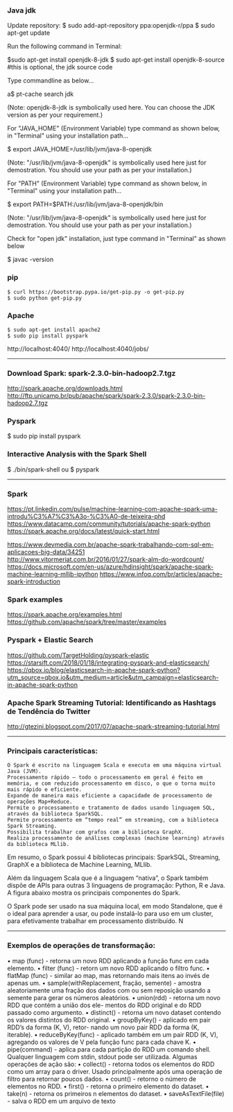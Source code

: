 ### Java jdk
Update repository:
$ sudo add-apt-repository ppa:openjdk-r/ppa
$ sudo apt-get update

Run the following command in Terminal:

$sudo apt-get install openjdk-8-jdk
$ sudo apt-get install openjdk-8-source #this is optional, the jdk source code

Type commandline as below...

a$ pt-cache search jdk

(Note: openjdk-8-jdk is symbolically used here. You can choose the JDK version as per your requirement.)

For "JAVA_HOME" (Environment Variable) type command as shown below, in "Terminal" using your installation path...

$ export JAVA_HOME=/usr/lib/jvm/java-8-openjdk

(Note: "/usr/lib/jvm/java-8-openjdk" is symbolically used here just for demostration. You should use your path as per your installation.)

For "PATH" (Environment Variable) type command as shown below, in "Terminal" using your installation path...

$ export PATH=$PATH:/usr/lib/jvm/java-8-openjdk/bin

(Note: "/usr/lib/jvm/java-8-openjdk" is symbolically used here just for demostration. You should use your path as per your installation.)

Check for "open jdk" installation, just type command in "Terminal" as shown below

$ javac -version




### pip
	$ curl https://bootstrap.pypa.io/get-pip.py -o get-pip.py
	$ sudo python get-pip.py

### Apache
	$ sudo apt-get install apache2
	$ sudo pip install pyspark

http://localhost:4040/
http://localhost:4040/jobs/


-----------------------------------------------------------------------------------------------

### Download Spark: spark-2.3.0-bin-hadoop2.7.tgz
http://spark.apache.org/downloads.html
	http://ftp.unicamp.br/pub/apache/spark/spark-2.3.0/spark-2.3.0-bin-hadoop2.7.tgz 

### Pyspark
$ sudo pip install pyspark

### Interactive Analysis with the Spark Shell
$ ./bin/spark-shell
ou
$ pyspark

-----------------------------------------------------------------------------------------------

### Spark
https://pt.linkedin.com/pulse/machine-learning-com-apache-spark-uma-introdu%C3%A7%C3%A3o-%C3%A0-de-teixeira-phd
https://www.datacamp.com/community/tutorials/apache-spark-python
https://spark.apache.org/docs/latest/quick-start.html

https://www.devmedia.com.br/apache-spark-trabalhando-com-sql-em-aplicacoes-big-data/34251
http://www.vitormeriat.com.br/2016/01/27/spark-alm-do-wordcount/
https://docs.microsoft.com/en-us/azure/hdinsight/spark/apache-spark-machine-learning-mllib-ipython
https://www.infoq.com/br/articles/apache-spark-introduction

### Spark examples
https://spark.apache.org/examples.html
https://github.com/apache/spark/tree/master/examples

### Pyspark + Elastic Search
https://github.com/TargetHolding/pyspark-elastic
https://starsift.com/2018/01/18/integrating-pyspark-and-elasticsearch/
https://qbox.io/blog/elasticsearch-in-apache-spark-python?utm_source=qbox.io&utm_medium=article&utm_campaign=elasticsearch-in-apache-spark-python

### Apache Spark Streaming Tutorial: Identificando as Hashtags de Tendência do Twitter 
http://gtezini.blogspot.com/2017/07/apache-spark-streaming-tutorial.html

-----------------------------------------------------------------------------------------------

### Principais características:
    O Spark é escrito na linguagem Scala e executa em uma máquina virtual Java (JVM).
    Processamento rápido – todo o processamento em geral é feito em memória, e com reduzido processamento em disco, o que o torna muito mais rápido e eficiente.
    Expande de maneira mais eficiente a capacidade de processamento de operações Map+Reduce.
    Permite o processamento e tratamento de dados usando linguagem SQL, através da biblioteca SparkSQL.
    Permite processamento em “tempo real” em streaming, com a biblioteca Spark Streaming.
    Possibilita trabalhar com grafos com a biblioteca GraphX.
    Realiza processamento de análises complexas (machine learning) através da biblioteca MLlib.

Em resumo, o Spark possui 4 bibliotecas principais: SparkSQL, Streaming, GraphX e a biblioteca de Machine Learning, MLlib.

Além da linguagem Scala que é a linguagem “nativa”, o Spark também dispõe de APIs para outras 3 linguagens de programação: Python, R e Java. A figura abaixo mostra os principais componentes do Spark.

O Spark pode ser usado na sua máquina local, em modo Standalone, que é o ideal para aprender a usar, ou pode instalá-lo para uso em um cluster, para efetivamente trabalhar em processamento distribuído. N

-----------------------------------------------------------------------------------------------

### Exemplos de operações de transformação:
• map (func) - retorna um novo RDD aplicando a função func em
cada elemento.
• filter (func) - retorn um novo RDD aplicando o filtro func.
• flatMap (func) - similar ao map, mas retornando mais itens ao invés
de apenas um.
• sample(withReplacement, fração, semente) - amostra aleatoriamente
uma fração dos dados com ou sem reposição usando a semente para
gerar os números aleatórios.
• union(rdd) - retorna um novo RDD que contém a união dos ele-
mentos do RDD original e do RDD passado como argumento.
• distinct() - retorna um novo dataset contendo os valores distintos
do RDD original.
• groupByKey() - aplicado em pair RDD’s da forma (K, V), retor-
nando um novo pair RDD da forma (K, iterable<V>).
• reduceByKey(func) - aplicado também em um pair RDD (K, V),
agregando os valores de V pela função func para cada chave K.
• pipe(command) - aplica para cada partição do RDD um comando
shell. Qualquer linguagem com stdin, stdout pode ser utilizada.
Algumas operações de ação são:
• collect() - retorna todos os elementos do RDD como um array para
o driver. Usado principalmente após uma operação de filtro para
retornar poucos dados.
• count() - retorno o número de elementos no RDD.
• first() - retorna o primeiro elemento do dataset.
• take(n) - retorna os primeiros n elementos do dataset.
• saveAsTextFile(file) - salva o RDD em um arquivo de texto
